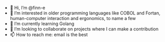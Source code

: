 - 👋 Hi, I’m @finn-e
- 👀 I’m interested in older programming languages like COBOL and Fortan, human-computer interaction and ergonomics, to name a few
- 🌱 I’m currently learning Golang
- 💞️ I’m looking to collaborate on projects where I can make a contribution
- 📫 How to reach me: email is the best

<!---
finn-e/finn-e is a ✨ special ✨ repository because its `README.md` (this file) appears on your GitHub profile.
You can click the Preview link to take a look at your changes.
--->
